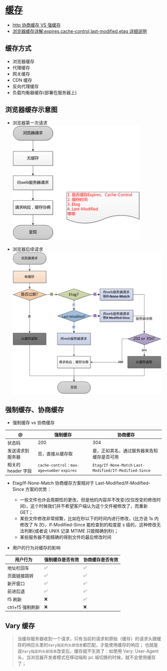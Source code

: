 # [缓存](https://developer.mozilla.org/zh-CN/docs/Web/HTTP/Caching_FAQ)

- [http 协商缓存 VS 强缓存](https://www.cnblogs.com/wonyun/p/5524617.html)
- [浏览器缓存详解:expires,cache-control,last-modified,etag 详细说明](http://blog.csdn.net/eroswang/article/details/8302191)

## 缓存方式

- 浏览器缓存
- 代理缓存
- 网关缓存
- CDN 缓存
- 反向代理缓存
- 负载均衡器缓存(部署在服务器上)

## 浏览器缓存示意图

- 浏览器第一次请求
  ![浏览器第一次请求](./imgs/浏览器第一次请求.png)

- 浏览器后续请求
  ![浏览器后续请求](./imgs/浏览器后续请求.png)

## 强制缓存、协商缓存

- 强制缓存 vs 协商缓存

| @                  | 强制缓存                                  | 协商缓存                                               |
| ------------------ | ----------------------------------------- | ------------------------------------------------------ |
| 状态码             | 200                                       | 304                                                    |
| 发送请求到服务器   | 否，直接从缓存取                          | 是，正如其名，通过服务器来告知缓存是否可用             |
| 相关的 header 字段 | `cache-control：max-age=number` `expires` | `Etag/If-None-Match` `Last-Modified/If-Modified-Since` |

- Etag/If-None-Match 协商缓存方案相对于 Last-Modified/If-Modified-Since 方案的优势：

  - 一些文件也许会周期性的更改，但是他的内容并不改变(仅仅改变的修改时间)，这个时候我们并不希望客户端认为这个文件被修改了，而重新 GET；
  - 某些文件修改非常频繁，比如在秒以下的时间内进行修改，(比方说 1s 内修改了 N 次)，If-Modified-Since 能检查到的粒度是 s 级的，这种修改无法判断(或者说 UNIX 记录 MTIME 只能精确到秒)；
  - 某些服务器不能精确的得到文件的最后修改时间

- 用户的行为对缓存的影响

| 用户行为         | 强制缓存是否有效 | 协商缓存是否有效 |
| ---------------- | ---------------- | ---------------- |
| 地址栏回车       | ✅               | ✅               |
| 页面链接跳转     | ✅               | ✅               |
| 新开窗口         | ✅               | ✅               |
| 前进后退         | ✅               | ✅               |
| f5 刷新          | ❌               | ✅               |
| ctrl+f5 强制刷新 | ❌               | ❌               |

## Vary 缓存

> 当缓存服务器收到一个请求，只有当前的请求和原始（缓存）的请求头跟缓存的响应头里的`Vary指定的头部信息`都匹配，才能使用缓存的响应；
> 也就是说`Vary指定的头部信息`改变后，缓存就不生效了：如使用 Vary: User-Agent 头，当浏览器开发者模式在移动端和 pc 端切换的时候，就不会使用缓存了；
